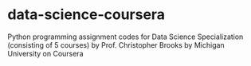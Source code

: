 # data-science-coursera
Python programming assignment codes for Data Science Specialization (consisting of 5 courses) by Prof. Christopher Brooks by Michigan University on Coursera
